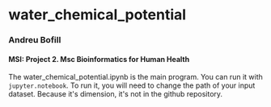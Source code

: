 # water_chemical_potential

### Andreu Bofill
#### MSI: Project 2. Msc Bioinformatics for Human Health
The water_chemical_potential.ipynb is the main program. You can run it with `jupyter.notebook`. 
To run it, you will need to change the path of your input dataset. Because it's dimension, it's not in the github repository.

